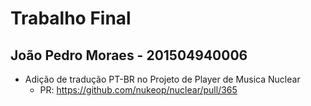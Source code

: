 # Trabalho Final 
## João Pedro Moraes - 201504940006

- Adição de tradução PT-BR no Projeto de Player de Musica Nuclear
    + PR: https://github.com/nukeop/nuclear/pull/365
